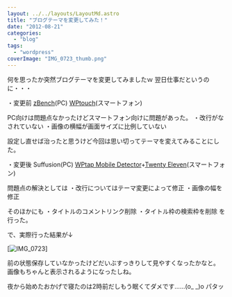 ```yaml
---
layout: ../../layouts/LayoutMd.astro
title: "ブログテーマを変更してみた！"
date: "2012-08-21"
categories: 
  - "blog"
tags: 
  - "wordpress"
coverImage: "IMG_0723_thumb.png"
---
```


何を思ったか突然ブログテーマを変更してみましたｗ 翌日仕事だというのに・・・

・変更前 [zBench](http://wordpress.org/extend/themes/zbench)(PC) [WPtouch](http://wordpress.org/extend/plugins/wptouch/)(スマートフォン)

PC向けは問題点なかったけどスマートフォン向けに問題があった。 ・改行がなされていない ・画像の横幅が画面サイズに比例していない

設定し直せば治ったと思うけど今回は思い切ってテーマを変えてみることにした。

・変更後 Suffusion(PC) [WPtap Mobile Detector](http://wordpress.org/extend/plugins/wptap-mobile-detector/)+[Twenty Eleven](http://wordpress.org/extend/themes/twentyeleven)(スマートフォン)

問題点の解決としては ・改行についてはテーマ変更によって修正 ・画像の幅を修正

そのほかにも ・タイトルのコメントリンク削除 ・タイトル枠の検索枠を削除 を行った。

で、実際行った結果が↓

[![IMG_0723](/archive/images/IMG_0723_thumb.png "IMG_0723")]

前の状態保存していなかったけどだいぶすっきりして見やすくなったかなと。 画像もちゃんと表示されるようになったしね。

夜から始めたおかげで寝たのは2時前だしもう眠くてダメです……(o\_ \_)o パタッ
